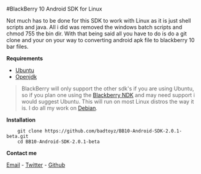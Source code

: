 <!--- http://notehub.org/2013/12/6/blackberry-10-android-sdk-for-linux --> 
#BlackBerry 10 Android SDK for Linux

Not much has to be done for this SDK to work with Linux as it is just shell scripts and java. All i did was removed the windows batch scripts and chmod 755 the bin dir. With that being said all you have to do is do a git clone and your on your way to converting android apk file to blackberry 10 bar files.

**Requirements**

*	[Ubuntu](http://www.ubuntu.com/)
*	[Openjdk](http://openjdk.java.net/)

>BlackBerry will only support the other sdk's if you are using Ubuntu, so if you plan one using the [Blackberry NDK](http://developer.blackberry.com/native/) and may need support i would suggest Ubuntu. This will run on most Linux distros the way it is. I do all my work on [Debian](http://debian.org). 


**Installation**

		git clone https://github.com/badtoyz/BB10-Android-SDK-2.0.1-beta.git
		cd BB10-Android-SDK-2.0.1-beta

		
**Contact me**

[Email](mailto:badtoyz@gmail.com) - [Twitter](https://twitter.com/badtoyz) - [Github](https://github.com/badtoyz)